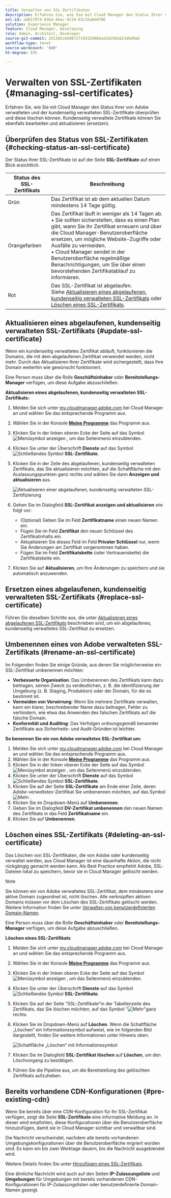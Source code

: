 ```yaml
---
title: Verwalten von SSL-Zertifikaten
description: Erfahren Sie, wie Sie mit Cloud Manager den Status Ihrer SSL-Zertifikate überprüfen und diese bearbeiten, ersetzen, aktualisieren und löschen können.
exl-id: ad6170f4-93bd-4bac-9c54-63c35a0d4f06
solution: Experience Manager
feature: Cloud Manager, Developing
role: Admin, Architect, Developer
source-git-commit: 2d1382c84d872719332986baa5829d1623d9d9a6
workflow-type: tm+mt
source-wordcount: '949'
ht-degree: 83%

---
```



# Verwalten von SSL-Zertifikaten {#managing-ssl-certificates}

Erfahren Sie, wie Sie mit Cloud Manager den Status Ihrer von Adobe verwalteten und der kundenseitig verwalteten SSL-Zertifikate überprüfen und diese löschen können. Kundenseitig verwaltete Zertifikate können Sie ebenfalls bearbeiten und aktualisieren (ersetzen).

## Überprüfen des Status von SSL-Zertifikaten {#checking-status-an-ssl-certificate}

Der Status Ihrer SSL-Zertifikate ist auf der Seite **SSL-Zertifikate** auf einen Blick ersichtlich.

| Status des SSL-Zertifikats | Beschreibung |
| --- | --- |
| Grün | Das Zertifikat ist ab dem aktuellen Datum mindestens 14 Tage gültig. |
| Orangefarben | Das Zertifikat läuft in weniger als 14 Tagen ab.<br>• Sie sollten sicherstellen, dass es einen Plan gibt, wann Sie Ihr Zertifikat erneuern und über die Cloud Manager-Benutzeroberfläche ersetzen, um mögliche Website-Zugriffe oder Ausfälle zu vermeiden.<br>• Cloud Manager sendet in der Benutzeroberfläche regelmäßige Benachrichtigungen, um Sie über einen bevorstehenden Zertifikatablauf zu informieren. |
| Rot | Das SSL-Zertifikat ist abgelaufen.<br>Siehe [Aktualisieren eines abgelaufenen, kundenseitig verwalteten SSL-Zertifikats](#update-ssl-certificate) oder [Löschen eines SSL-Zertifikats](#deleting-an-ssl-certificate). |

## Aktualisieren eines abgelaufenen, kundenseitig verwalteten SSL-Zertifikats {#update-ssl-certificate}

Wenn ein kundenseitig verwaltetes Zertifikat abläuft, funktionieren die Domains, die mit dem abgelaufenen Zertifikat verwendet werden, nicht mehr. Durch das Aktualisieren Ihrer Zertifikate wird sichergestellt, dass Ihre Domain weiterhin wie gewünscht funktioniert.

Eine Person muss über die Rolle **Geschäftsinhaber** oder **Bereitstellungs-Manager** verfügen, um diese Aufgabe abzuschließen.

**Aktualisieren eines abgelaufenen, kundenseitig verwalteten SSL-Zertifikats:**

1. Melden Sie sich unter [my.cloudmanager.adobe.com](https://my.cloudmanager.adobe.com/) bei Cloud Manager an und wählen Sie das entsprechende Programm aus.
1. Wählen Sie in der Konsole **[Meine Programme](/help/implementing/cloud-manager/navigation.md#my-programs)** das Programm aus.
1. Klicken Sie in der linken oberen Ecke der Seite auf das Symbol ![Menüsymbol anzeigen](https://spectrum.adobe.com/static/icons/workflow_18/Smock_ShowMenu_18_N.svg) , um das Seitenmenü einzublenden.
1. Klicken Sie unter der Überschrift **Dienste** auf das Symbol ![Schließendes Symbol](https://spectrum.adobe.com/static/icons/workflow_18/Smock_LockClosed_18_N.svg) **SSL-Zertifikate**.
1. Klicken Sie in der Zeile des abgelaufenen, kundenseitig verwalteten Zertifikats, das Sie aktualisieren möchten, auf die Schaltfläche mit den Auslassungspunkten ganz rechts und wählen Sie dann **Anzeigen und aktualisieren** aus.

   ![Aktualisieren einer abgelaufenen, kundenseitig verwalteten SSL-Zertifizierung](/help/implementing/cloud-manager/assets/ssl/ssl-cert-update.png)

1. Gehen Sie im Dialogfeld **SSL-Zertifikat anzeigen und aktualisieren** wie folgt vor:

   * (Optional) Geben Sie im Feld **Zertifikatname** einen neuen Namen ein.
   * Fügen Sie im Feld **Zertifikat** den neuen Schlüssel des Zertifikatinhalts ein.
   * Aktualisieren Sie dieses Feld im Feld **Privater Schlüssel** nur, wenn Sie Änderungen am Zertifikat vorgenommen haben.
   * Fügen Sie im Feld **Zertifikatskette** (oder Vertrauenskette) die Zertifikatskette ein.

1. Klicken Sie auf **Aktualisieren**, um Ihre Änderungen zu speichern und sie automatisch anzuwenden.

## Ersetzen eines abgelaufenen, kundenseitig verwalteten SSL-Zertifikats {#replace-ssl-certificate}

Führen Sie dieselben Schritte aus, die unter [Aktualisieren eines abgelaufenen SSL-Zertifikats](#update-ssl-certificate) beschrieben sind, um ein abgelaufenes, kundenseitig verwaltetes SSL-Zertifikat zu ersetzen.

## Umbenennen eines von Adobe verwalteten SSL-Zertifikats (#rename-an-ssl-certificate)

Im Folgenden finden Sie einige Gründe, aus denen Sie möglicherweise ein SSL-Zertifikat umbenennen möchten:

* **Verbesserte Organisation**: Das Umbenennen des Zertifikats kann dazu beitragen, seinen Zweck zu verdeutlichen, z. B. die Identifizierung der Umgebung (z. B. Staging, Produktion) oder der Domain, für die es bestimmt ist.
* **Vermeiden von Verwirrung**: Wenn Sie mehrere Zertifikate verwalten, kann ein klarer, beschreibender Name dazu beitragen, Fehler zu verhindern, wie etwa das Anwenden des falschen Zertifikats auf die falsche Domain.
* **Konformität und Auditing**: Das Verfolgen ordnungsgemäß benannter Zertifikate aus Sicherheits- und Audit-Gründen ist leichter.

**So benennen Sie ein von Adobe verwaltetes SSL-Zertifikat um:**

1. Melden Sie sich unter [my.cloudmanager.adobe.com](https://my.cloudmanager.adobe.com/) bei Cloud Manager an und wählen Sie das entsprechende Programm aus.
1. Wählen Sie in der Konsole **[Meine Programme](/help/implementing/cloud-manager/navigation.md#my-programs)** das Programm aus.
1. Klicken Sie in der linken oberen Ecke der Seite auf das Symbol ![Menüsymbol anzeigen](https://spectrum.adobe.com/static/icons/workflow_18/Smock_ShowMenu_18_N.svg) , um das Seitenmenü einzublenden.
1. Klicken Sie unter der Überschrift **Dienste** auf das Symbol ![Schließendes Symbol](https://spectrum.adobe.com/static/icons/workflow_18/Smock_LockClosed_18_N.svg) **SSL-Zertifikate**.
1. Klicken Sie auf der Seite **SSL-Zertifikate** am Ende einer Zeile, deren *Adobe-verwaltetes*-Zertifikat Sie umbenennen möchten, auf das Symbol ![Mehr](https://spectrum.adobe.com/static/icons/workflow_18/Smock_More_18_N.svg) .
1. Klicken Sie im Dropdown-Menü auf **Umbenennen**.
1. Geben Sie im Dialogfeld **DV-Zertifikat umbenennen** den neuen Namen des Zertifikats in das Feld **Zertifikatname** ein. 
1. Klicken Sie auf **Umbenennen**.

## Löschen eines SSL-Zertifikats {#deleting-an-ssl-certificate}

Das Löschen von SSL-Zertifikaten, die von Adobe oder kundenseitig verwaltet werden, aus Cloud Manager ist eine dauerhafte Aktion, die nicht rückgängig gemacht werden kann. Als Best Practice empfiehlt Adobe, SSL-Dateien lokal zu speichern, bevor sie in Cloud Manager gelöscht werden.

>[!NOTE]
>
>Sie können ein von Adobe verwaltetes SSL-Zertifikat, dem mindestens eine aktive Domain zugeordnet ist, nicht löschen. Alle verknüpften aktiven Domains müssen vor dem Löschen des SSL-Zertifikats gelöscht werden. Weitere Information finden Sie unter [Verwalten von benutzerdefinierten Domain-Namen](/help/implementing/cloud-manager/custom-domain-names/managing-custom-domain-names.md).

Eine Person muss über die Rolle **Geschäftsinhaber** oder **Bereitstellungs-Manager** verfügen, um diese Aufgabe abzuschließen.

**Löschen eines SSL-Zertifikats**

1. Melden Sie sich unter [my.cloudmanager.adobe.com](https://my.cloudmanager.adobe.com/) bei Cloud Manager an und wählen Sie das entsprechende Programm aus.
1. Wählen Sie in der Konsole **[Meine Programme](/help/implementing/cloud-manager/navigation.md#my-programs)** das Programm aus.
1. Klicken Sie in der linken oberen Ecke der Seite auf das Symbol ![Menüsymbol anzeigen](https://spectrum.adobe.com/static/icons/workflow_18/Smock_ShowMenu_18_N.svg) , um das Seitenmenü einzublenden.
1. Klicken Sie unter der Überschrift **Dienste** auf das Symbol ![Schließendes Symbol](https://spectrum.adobe.com/static/icons/workflow_18/Smock_LockClosed_18_N.svg) **SSL-Zertifikate**.
1. Klicken Sie auf der Seite &quot;SSL-Zertifikate&quot;in der Tabellenzeile des Zertifikats, das Sie löschen möchten, auf das Symbol &quot;![Mehr&quot;](https://spectrum.adobe.com/static/icons/workflow_18/Smock_More_18_N.svg)ganz rechts.
1. Klicken Sie im Dropdown-Menü auf **Löschen**.
Wenn die Schaltfläche „Löschen“ ein Informationssymbol aufweist, wie im folgenden Bild dargestellt, finden Sie weitere Informationen unter Hinweis oben.

   ![Schaltfläche „Löschen“ mit Informationssymbol](/help/implementing/cloud-manager/assets/ssl/ssl-cert-delete-infoicon.png)

1. Klicken Sie im Dialogfeld **SSL-Zertifikat löschen** auf **Löschen**, um den Löschvorgang zu bestätigen.
1. Führen Sie die Pipeline aus, um die Bereitstellung des gelöschten Zertifikats aufzuheben.

## Bereits vorhandene CDN-Konfigurationen {#pre-existing-cdn}

Wenn Sie bereits über eine CDN-Konfiguration für Ihr SSL-Zertifikat verfügen, zeigt die Seite **SSL-Zertifikate** eine informative Meldung an. In dieser wird empfohlen, diese Konfigurationen über die Benutzeroberfläche hinzuzufügen, damit sie in Cloud Manager sichtbar und verwaltbar sind.

Die Nachricht verschwindet, nachdem alle bereits vorhandenen Umgebungskonfigurationen über die Benutzeroberfläche migriert worden sind. Es kann ein bis zwei Werktage dauern, bis die Nachricht ausgeblendet wird.

Weitere Details finden Sie unter [Hinzufügen eines SSL-Zertifikats](/help/implementing/cloud-manager/managing-ssl-certifications/add-ssl-certificate.md).

Eine ähnliche Nachricht wird auch auf den Seiten **IP-Zulassungsliste** und **Umgebungen** für Umgebungen mit bereits vorhandenen CDN-Konfigurationen für IP-Zulassungslisten oder benutzerdefinierte Domain-Namen gezeigt.

